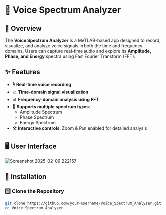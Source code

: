 # 🎤 Voice Spectrum Analyzer


## 📌 Overview
The **Voice Spectrum Analyzer** is a MATLAB-based app designed to record, visualize, and analyze voice signals in both the time and frequency domains. Users can capture real-time audio and explore its **Amplitude, Phase, and Energy** spectra using Fast Fourier Transform (FFT).

## ✨ Features
- 🎙️ **Real-time voice recording**
- 📈 **Time-domain signal visualization**
- 📊 **Frequency-domain analysis using FFT**
- 🔄 **Supports multiple spectrum types**:
  - Amplitude Spectrum
  - Phase Spectrum
  - Energy Spectrum
- 🛠️ **Interactive controls**: Zoom & Pan enabled for detailed analysis

## 🖥️ User Interface
![Screenshot 2025-02-09 222157](https://github.com/user-attachments/assets/b74322f5-71ff-40a7-91ce-bb06705736bb)


## 🚀 Installation
### **1️⃣ Clone the Repository**
```bash
git clone https://github.com/your-username/Voice_Spectrum_Analyzer.git
cd Voice_Spectrum_Analyzer

